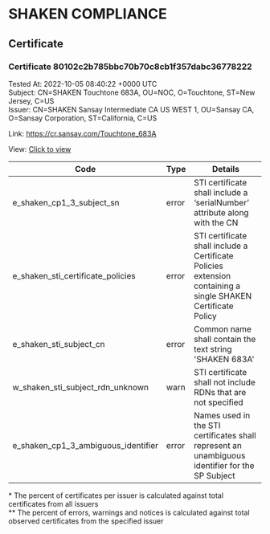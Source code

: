# SHAKEN COMPLIANCE
## Certificate

### Certificate 80102c2b785bbc70b70c8cb1f357dabc36778222
Tested At: 2022-10-05 08:40:22 +0000 UTC\
Subject: CN=SHAKEN Touchtone 683A, OU=NOC, O=Touchtone, ST=New Jersey, C=US\
Issuer: CN=SHAKEN Sansay Intermediate CA US WEST 1, OU=Sansay CA, O=Sansay Corporation, ST=California, C=US

Link: https://cr.sansay.com/Touchtone_683A

View: [Click to view](https://understandingwebpki.com/?cert=MIIDdTCCAxygAwIBAgIUQpx8cHEeOCDwuOHerm%2FzJiJkSaMwCgYIKoZIzj0EAwIwgYUxCzAJBgNVBAYTAlVTMRMwEQYDVQQIDApDYWxpZm9ybmlhMRswGQYDVQQKDBJTYW5zYXkgQ29ycG9yYXRpb24xEjAQBgNVBAsMCVNhbnNheSBDQTEwMC4GA1UEAwwnU0hBS0VOIFNhbnNheSBJbnRlcm1lZGlhdGUgQ0EgVVMgV0VTVCAxMB4XDTIyMDkxMzEzMDUyMloXDTIyMTAxMzEzMDUyMlowZDELMAkGA1UEBhMCVVMxEzARBgNVBAgMCk5ldyBKZXJzZXkxEjAQBgNVBAoMCVRvdWNodG9uZTEMMAoGA1UECwwDTk9DMR4wHAYDVQQDDBVTSEFLRU4gVG91Y2h0b25lIDY4M0EwWTATBgcqhkjOPQIBBggqhkjOPQMBBwNCAATwPwhwR259HmHeCt9A84ohVtuEKJYTrlFMI5HXCls08mFEPsyKfoW%2BySkQmaGCaCmCEHCD6rRfhou6X8dWmxB4o4IBiDCCAYQwFgYIKwYBBQUHARoECjAIoAYWBDY4M0EwFwYDVR0gBBAwDjAMBgpghkgBhv8JAQEBMB0GA1UdDgQWBBTh8%2FsJaKJ4cvdArhinM9tZbqvyGTCBygYDVR0jBIHCMIG%2FgBSs05P1Q0PMCr5FWBcTfZJ83MMBRqGBkKSBjTCBijELMAkGA1UEBhMCVVMxEzARBgNVBAgMCkNhbGlmb3JuaWExEjAQBgNVBAcMCVNhbiBEaWVnbzEbMBkGA1UECgwSU2Fuc2F5IENvcnBvcmF0aW9uMRIwEAYDVQQLDAlTYW5zYXkgQ0ExITAfBgNVBAMMGFNIQUtFTiBTYW5zYXkgUm9vdCBDQSBVU4IUFLVfOAX18HsTtfiw3u0g8lFwPpowRwYDVR0fBEAwPjA8oDqgOIY2aHR0cHM6Ly9hdXRoZW50aWNhdGUtYXBpLmljb25lY3Rpdi5jb20vZG93bmxvYWQvdjEvY3JsMAwGA1UdEwEB%2FwQCMAAwDgYDVR0PAQH%2FBAQDAgeAMAoGCCqGSM49BAMCA0cAMEQCIBOOJIrhwrimquBoVeEWoh8tU%2FBCa%2FEJNQAps41HqBVHAiAsZ6Byy9qmkAOQ7AlGBayS6VcPzpnCet0oZGWbRuKarA%3D%3D)


| Code | Type | Details |
|------|------|---------|
| e_shaken_cp1_3_subject_sn | error | STI certificate shall include a ‘serialNumber’ attribute along with the CN |
| e_shaken_sti_certificate_policies | error | STI certificate shall include a Certificate Policies extension containing a single SHAKEN Certificate Policy |
| e_shaken_sti_subject_cn | error | Common name shall contain the text string 'SHAKEN 683A' |
| w_shaken_sti_subject_rdn_unknown | warn | STI certificate shall not include RDNs that are not specified |
| e_shaken_cp1_3_ambiguous_identifier | error | Names used in the STI certificates shall represent an unambiguous identifier for the SP Subject |

\* The percent of certificates per issuer is calculated against total certificates from all issuers\
\*\* The percent of errors, warnings and notices is calculated against total observed certificates from the specified issuer
